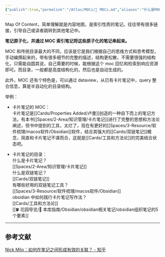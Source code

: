 ```yaml
---
{"publish":true,"permalink":"/Atlas/MOCs/∑ MOCs.md","aliases":"什么是MOC笔记组织法 索引笔记 Map Of Content","title":"MOC","created":"2022-06-09","modified":"2023-03-14","published":"2025-07-09T18:42:14.943+08:00","cssclasses":""}
---
```



Map Of Content，简单理解就是内容地图，是索引性质的笔记。往往带有很多链接，引导自己或读者跳转到其他笔记中。

**笔记原子化，并通过 MOC 索引笔记将这些原子化的笔记串起来。**

MOC 和传统目录最大的不同，应该是它是我们根据自己的思维方式和思考模型，手动编撰起来的，带有很多细节的完整的描述，结构更松散，不需要很强的结构化，只需能自圆其说，自己需要的时候，能根据这个 moc 回忆和检索到响应资源即可。而目录，一般都是高度结构化的，然后也是自动生成的。

此外，MOC 还有个特色是，可以通过 dataview，从已有卡片笔记中，query 整合信息，算是半自动化的目录结构。

举例：

- 卡片笔记的 MOC：  
	卡片笔记是[[Cards/Properties Added/卢曼]]创造的一种自下而上的笔记方法，有本书[[Spaces/2-Area/知识管理/卡片笔记]]进行了完整的思想和方法论阐述，但书中提到的工具，太烂了，现在有更好的[[Spaces/3-Resource/软件梳理/macos软件/Obsidian]]软件，结合其强大的[[Cards/双链笔记]]概念，简直和卡片笔记不谋而合，这就是[[Cards/工具和方法论]]的完美结合状态吧。
	
- 卡片笔记的目录：  
	什么是卡片笔记？  
[[Spaces/2-Area/知识管理/卡片笔记]]  
	什么是双链笔记？  
[[Cards/双链笔记]]  
	有哪些好用的双链笔记工具？  
[[Spaces/3-Resource/软件梳理/macos软件/Obsidian]]  
	obsidian 中如何践行卡片笔记写作法？  
[[Cards/工具和方法论]]  
[[🍀 花园导览/🧰 本库指南/Obsidian/obsidian相关笔记/obsidian组织笔记的5个要素]]

---

## 参考文献

[Nick Milo：如何在笔记之间形成有效的关联？ - 知乎](https://zhuanlan.zhihu.com/p/373862260?utm_id=0)